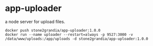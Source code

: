 # app-uploader

a node server for upload files.

```
docker push stone2grandia/app-uploader:1.0.0
docker run --name uploader --restart=always -p 9527:3000 -v /data/www/uploads:/app/uploads -d stone2grandia/app-uploader:1.0.0
```

